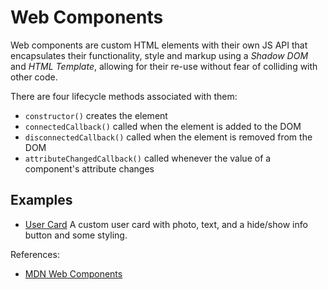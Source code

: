 # Web Components

Web components are custom HTML elements with their own JS API that encapsulates
their functionality, style and markup using a _Shadow DOM_ and _HTML Template_,
allowing for their re-use without fear of colliding with other code.

There are four lifecycle methods associated with them:

- `constructor()` creates the element
- `connectedCallback()` called when the element is added to the DOM
- `disconnectedCallback()` called when the element is removed from the DOM
- `attributeChangedCallback()` called whenever the value of a component's
  attribute changes

## Examples

- [User Card](https://janegca.github.io/examples/web-components/user-card/user-card.html)
  A custom user card with photo, text, and a hide/show info button and some
  styling.

References:

- [MDN Web Components](https://developer.mozilla.org/en-US/docs/Web/Web_Components)
